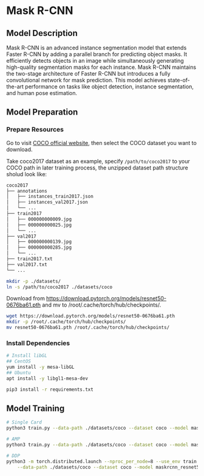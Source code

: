 # Mask R-CNN

## Model Description

Mask R-CNN is an advanced instance segmentation model that extends Faster R-CNN by adding a parallel branch for
predicting object masks. It efficiently detects objects in an image while simultaneously generating high-quality
segmentation masks for each instance. Mask R-CNN maintains the two-stage architecture of Faster R-CNN but introduces a
fully convolutional network for mask prediction. This model achieves state-of-the-art performance on tasks like object
detection, instance segmentation, and human pose estimation.

## Model Preparation

### Prepare Resources

Go to visit [COCO official website](https://cocodataset.org/#download), then select the COCO dataset you want to
download.

Take coco2017 dataset as an example, specify `/path/to/coco2017` to your COCO path in later training process, the
unzipped dataset path structure sholud look like:

```bash
coco2017
├── annotations
│   ├── instances_train2017.json
│   ├── instances_val2017.json
│   └── ...
├── train2017
│   ├── 000000000009.jpg
│   ├── 000000000025.jpg
│   └── ...
├── val2017
│   ├── 000000000139.jpg
│   ├── 000000000285.jpg
│   └── ...
├── train2017.txt
├── val2017.txt
└── ...
```

```bash
mkdir -p ./datasets/
ln -s /path/to/coco2017 ./datasets/coco
```

Download from <https://download.pytorch.org/models/resnet50-0676ba61.pth> and mv to /root/.cache/torch/hub/checkpoints/.

```bash
wget https://download.pytorch.org/models/resnet50-0676ba61.pth
mkdir -p /root/.cache/torch/hub/checkpoints/
mv resnet50-0676ba61.pth /root/.cache/torch/hub/checkpoints/
```

### Install Dependencies

```bash
# Install libGL
## CentOS
yum install -y mesa-libGL
## Ubuntu
apt install -y libgl1-mesa-dev

pip3 install -r requirements.txt
```

## Model Training

```bash
# Single Card
python3 train.py --data-path ./datasets/coco --dataset coco --model maskrcnn_resnet50_fpn --lr 0.001 --batch-size 4

# AMP
python3 train.py --data-path ./datasets/coco --dataset coco --model maskrcnn_resnet50_fpn --lr 0.001 --batch-size 1 --amp

# DDP
python3 -m torch.distributed.launch --nproc_per_node=8 --use_env train.py\
    --data-path ./datasets/coco --dataset coco --model maskrcnn_resnet50_fpn --wd 0.000001 --lr 0.001 --batch-size 4
```
